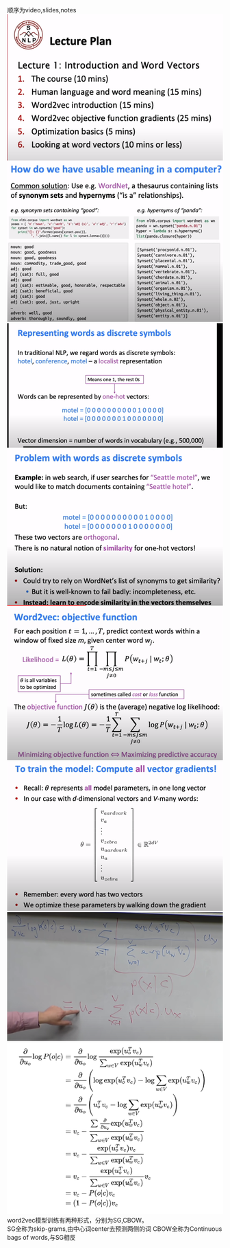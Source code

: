  顺序为video,slides,notes  
![1-1](https://github.com/syyyyyw/cs224N/blob/master/image/1-1.png)
![1-2](https://github.com/syyyyyw/cs224N/blob/master/image/1-2.png)
![1-3](https://github.com/syyyyyw/cs224N/blob/master/image/1-3.png)
![1-4](https://github.com/syyyyyw/cs224N/blob/master/image/1-4.png)
![1-5](https://github.com/syyyyyw/cs224N/blob/master/image/1-5.png)
![1-6](https://github.com/syyyyyw/cs224N/blob/master/image/1-6.png)
![1-7](https://github.com/syyyyyw/cs224N/blob/master/image/1-7.png)
![1-8](https://github.com/syyyyyw/cs224N/blob/master/image/1-8.png)
word2vec模型训练有两种形式，分别为SG,CBOW。  
SG全称为skip-grams,由中心词center去预测两侧的词
CBOW全称为Continuous bags of words,与SG相反
